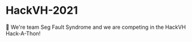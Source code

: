 # HackVH-2021
:wave: We're team Seg Fault Syndrome and we are competing in the HackVH Hack-A-Thon! 
